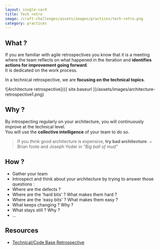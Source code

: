 ```yaml
---
layout: single-card
title: Tech retro
image: /craft-challenges/assets/images/practices/tech-retro.png
category: practices
---
```



## What ?
If you are familiar with agile retrospectives you know that it is a meeting where the team reflects on what happened in the iteration and **identifies actions for improvement going forward**.  
It is dedicated on the work process.

In a technical retrospective, we are **focusing on the technical topics**.

![Architecture retrospective]({{ site.baseurl }}/assets/images/architecture-retrospective1.png)  

## Why ?
By introspecting regularly on your architecture, you will continuously improve at the technical level.  
You will use the **collective intelligence** of your team to do so.

> If you think good architecture is expensive, **try bad architecture**. ~ Brian foote and Joseph Yoder in *"Big ball of mud"*

## How ?
* Gather your team
* Introspect and think about your architecture by trying to answer those questions :
* Where are the defects ?
* Where are the 'hard bits' ? What makes them hard ?
* Where are the 'easy bits' ? What makes them easy ?
* What keeps changing ? Why ?
* What stays still ? Why ?
* ...

## Resources
* [Technical/Code Base Retrospective](https://markhneedham.com/blog/2008/11/12/technicalcode-base-retrospective/)
